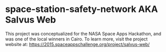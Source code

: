 # space-station-safety-network AKA Salvus Web

This project was conceptualized for the NASA Space Apps Hackathon, and was one of the local winners in Cairo. To learn more, visit the project website at: https://2015.spaceappschallenge.org/project/salvus-web/

